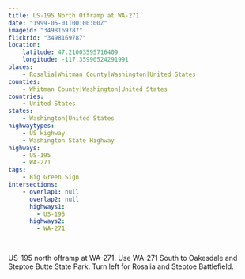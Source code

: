 ```yaml
---
title: US-195 North Offramp at WA-271
date: "1999-05-01T00:00:00Z"
imageid: "3498169787"
flickrid: "3498169787"
location:
    latitude: 47.21003595716409
    longitude: -117.35990524291991
places:
    - Rosalia|Whitman County|Washington|United States
counties:
    - Whitman County|Washington|United States
countries:
    - United States
states:
    - Washington|United States
highwaytypes:
    - US Highway
    - Washington State Highway
highways:
    - US-195
    - WA-271
tags:
    - Big Green Sign
intersections:
    - overlap1: null
      overlap2: null
      highways1:
        - US-195
      highways2:
        - WA-271

---
```

US-195 north offramp at WA-271.  Use WA-271 South to Oakesdale and Steptoe Butte State Park.  Turn left for Rosalia and Steptoe Battlefield.